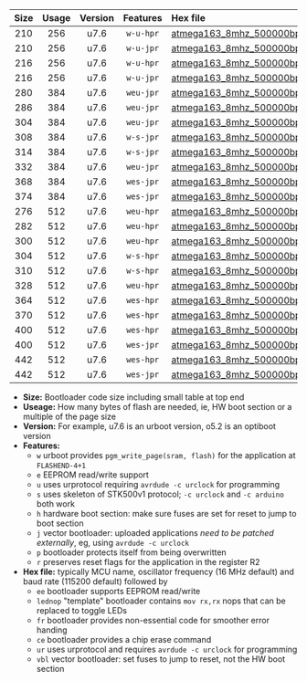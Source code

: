 |Size|Usage|Version|Features|Hex file|
|:-:|:-:|:-:|:-:|:--|
|210|256|u7.6|`w-u-hpr`|[atmega163_8mhz_500000bps_ur.hex](https://raw.githubusercontent.com/stefanrueger/urboot/main//atmega163_8mhz_500000bps_ur.hex)|
|210|256|u7.6|`w-u-jpr`|[atmega163_8mhz_500000bps_ur_vbl.hex](https://raw.githubusercontent.com/stefanrueger/urboot/main//atmega163_8mhz_500000bps_ur_vbl.hex)|
|216|256|u7.6|`w-u-hpr`|[atmega163_8mhz_500000bps_lednop_ur.hex](https://raw.githubusercontent.com/stefanrueger/urboot/main//atmega163_8mhz_500000bps_lednop_ur.hex)|
|216|256|u7.6|`w-u-jpr`|[atmega163_8mhz_500000bps_lednop_ur_vbl.hex](https://raw.githubusercontent.com/stefanrueger/urboot/main//atmega163_8mhz_500000bps_lednop_ur_vbl.hex)|
|280|384|u7.6|`weu-jpr`|[atmega163_8mhz_500000bps_ee_ur_vbl.hex](https://raw.githubusercontent.com/stefanrueger/urboot/main//atmega163_8mhz_500000bps_ee_ur_vbl.hex)|
|286|384|u7.6|`weu-jpr`|[atmega163_8mhz_500000bps_ee_lednop_ur_vbl.hex](https://raw.githubusercontent.com/stefanrueger/urboot/main//atmega163_8mhz_500000bps_ee_lednop_ur_vbl.hex)|
|304|384|u7.6|`weu-jpr`|[atmega163_8mhz_500000bps_ee_lednop_fr_ur_vbl.hex](https://raw.githubusercontent.com/stefanrueger/urboot/main//atmega163_8mhz_500000bps_ee_lednop_fr_ur_vbl.hex)|
|308|384|u7.6|`w-s-jpr`|[atmega163_8mhz_500000bps_vbl.hex](https://raw.githubusercontent.com/stefanrueger/urboot/main//atmega163_8mhz_500000bps_vbl.hex)|
|314|384|u7.6|`w-s-jpr`|[atmega163_8mhz_500000bps_lednop_vbl.hex](https://raw.githubusercontent.com/stefanrueger/urboot/main//atmega163_8mhz_500000bps_lednop_vbl.hex)|
|332|384|u7.6|`weu-jpr`|[atmega163_8mhz_500000bps_ee_lednop_fr_ce_ur_vbl.hex](https://raw.githubusercontent.com/stefanrueger/urboot/main//atmega163_8mhz_500000bps_ee_lednop_fr_ce_ur_vbl.hex)|
|368|384|u7.6|`wes-jpr`|[atmega163_8mhz_500000bps_ee_vbl.hex](https://raw.githubusercontent.com/stefanrueger/urboot/main//atmega163_8mhz_500000bps_ee_vbl.hex)|
|374|384|u7.6|`wes-jpr`|[atmega163_8mhz_500000bps_ee_lednop_vbl.hex](https://raw.githubusercontent.com/stefanrueger/urboot/main//atmega163_8mhz_500000bps_ee_lednop_vbl.hex)|
|276|512|u7.6|`weu-hpr`|[atmega163_8mhz_500000bps_ee_ur.hex](https://raw.githubusercontent.com/stefanrueger/urboot/main//atmega163_8mhz_500000bps_ee_ur.hex)|
|282|512|u7.6|`weu-hpr`|[atmega163_8mhz_500000bps_ee_lednop_ur.hex](https://raw.githubusercontent.com/stefanrueger/urboot/main//atmega163_8mhz_500000bps_ee_lednop_ur.hex)|
|300|512|u7.6|`weu-hpr`|[atmega163_8mhz_500000bps_ee_lednop_fr_ur.hex](https://raw.githubusercontent.com/stefanrueger/urboot/main//atmega163_8mhz_500000bps_ee_lednop_fr_ur.hex)|
|304|512|u7.6|`w-s-hpr`|[atmega163_8mhz_500000bps.hex](https://raw.githubusercontent.com/stefanrueger/urboot/main//atmega163_8mhz_500000bps.hex)|
|310|512|u7.6|`w-s-hpr`|[atmega163_8mhz_500000bps_lednop.hex](https://raw.githubusercontent.com/stefanrueger/urboot/main//atmega163_8mhz_500000bps_lednop.hex)|
|328|512|u7.6|`weu-hpr`|[atmega163_8mhz_500000bps_ee_lednop_fr_ce_ur.hex](https://raw.githubusercontent.com/stefanrueger/urboot/main//atmega163_8mhz_500000bps_ee_lednop_fr_ce_ur.hex)|
|364|512|u7.6|`wes-hpr`|[atmega163_8mhz_500000bps_ee.hex](https://raw.githubusercontent.com/stefanrueger/urboot/main//atmega163_8mhz_500000bps_ee.hex)|
|370|512|u7.6|`wes-hpr`|[atmega163_8mhz_500000bps_ee_lednop.hex](https://raw.githubusercontent.com/stefanrueger/urboot/main//atmega163_8mhz_500000bps_ee_lednop.hex)|
|400|512|u7.6|`wes-hpr`|[atmega163_8mhz_500000bps_ee_lednop_fr.hex](https://raw.githubusercontent.com/stefanrueger/urboot/main//atmega163_8mhz_500000bps_ee_lednop_fr.hex)|
|400|512|u7.6|`wes-jpr`|[atmega163_8mhz_500000bps_ee_lednop_fr_vbl.hex](https://raw.githubusercontent.com/stefanrueger/urboot/main//atmega163_8mhz_500000bps_ee_lednop_fr_vbl.hex)|
|442|512|u7.6|`wes-hpr`|[atmega163_8mhz_500000bps_ee_lednop_fr_ce.hex](https://raw.githubusercontent.com/stefanrueger/urboot/main//atmega163_8mhz_500000bps_ee_lednop_fr_ce.hex)|
|442|512|u7.6|`wes-jpr`|[atmega163_8mhz_500000bps_ee_lednop_fr_ce_vbl.hex](https://raw.githubusercontent.com/stefanrueger/urboot/main//atmega163_8mhz_500000bps_ee_lednop_fr_ce_vbl.hex)|

- **Size:** Bootloader code size including small table at top end
- **Useage:** How many bytes of flash are needed, ie, HW boot section or a multiple of the page size
- **Version:** For example, u7.6 is an urboot version, o5.2 is an optiboot version
- **Features:**
  + `w` urboot provides `pgm_write_page(sram, flash)` for the application at `FLASHEND-4+1`
  + `e` EEPROM read/write support
  + `u` uses urprotocol requiring `avrdude -c urclock` for programming
  + `s` uses skeleton of STK500v1 protocol; `-c urclock` and `-c arduino` both work
  + `h` hardware boot section: make sure fuses are set for reset to jump to boot section
  + `j` vector bootloader: uploaded applications *need to be patched externally*, eg, using `avrdude -c urclock`
  + `p` bootloader protects itself from being overwritten
  + `r` preserves reset flags for the application in the register R2
- **Hex file:** typically MCU name, oscillator frequency (16 MHz default) and baud rate (115200 default) followed by
  + `ee` bootloader supports EEPROM read/write
  + `lednop` "template" bootloader contains `mov rx,rx` nops that can be replaced to toggle LEDs
  + `fr` bootloader provides non-essential code for smoother error handing
  + `ce` bootloader provides a chip erase command
  + `ur` uses urprotocol and requires `avrdude -c urclock` for programming
  + `vbl` vector bootloader: set fuses to jump to reset, not the HW boot section

